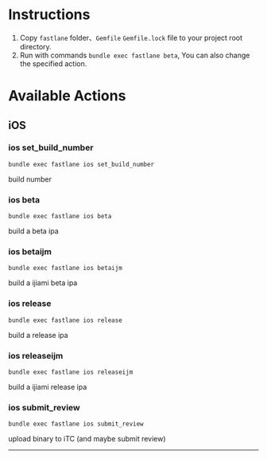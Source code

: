 <!--
 * @Description: In User Settings Edit
 * @Author: your name
 * @Date: 2018-09-08 11:40:23
 * @LastEditTime: 2019-08-16 10:36:51
 * @LastEditors: Please set LastEditors
 -->

# Instructions
1. Copy `fastlane` folder、`Gemfile` `Gemfile.lock` file to your project root directory.
2. Run with commands `bundle exec fastlane beta`, You can also change the specified action.


# Available Actions
## iOS
### ios set_build_number
```
bundle exec fastlane ios set_build_number
```
build number
### ios beta
```
bundle exec fastlane ios beta
```
build a beta ipa
### ios betaijm
```
bundle exec fastlane ios betaijm
```
build a ijiami beta ipa
### ios release
```
bundle exec fastlane ios release
```
build a release ipa
### ios releaseijm
```
bundle exec fastlane ios releaseijm
```
build a ijiami release ipa
### ios submit_review
```
bundle exec fastlane ios submit_review
```
upload binary to iTC (and maybe submit review)

----
